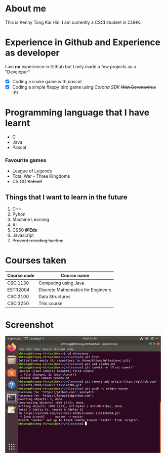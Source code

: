 # About me
This is Kenny Tong Kai Hin. I am currently a CSCI student in CUHK.

# Experience in Github and Experience as developer
I am **no** experience in Github but I only made a few projects as a "Developer"
- [x] Coding a snake game with _pascal_
- [x] Coding a simple flappy bird game using _Corona SDK_ ~~(Not Coronavirus :P)~~

# Programming language that I have learnt
- C
- Java
- Pascal

### Favourite games
- League of Legends
- Total War - Three Kingdoms
- CS:GO
~~Kahoot~~

##  Things that I want to learn in the future
1. C++
2. Pyhon
3. Machine Learning
4. AI
5. CS50 **@Edx**
6. Javascript
7. ~~Prevent receding hairline~~

# Courses taken
Course code | Course name | 
---| --- |
CSCI1130 | Computing using Java |
ESTR2004 | Discrete Mathematics for Engineers|
CSCI2100 | Data Structures |
CSCI3250 | This course |

# Screenshot
![alt text](https://github.com/csci3251-2020/student-1155126304/blob/master/milestone2%20screenshot.png?raw=true)
